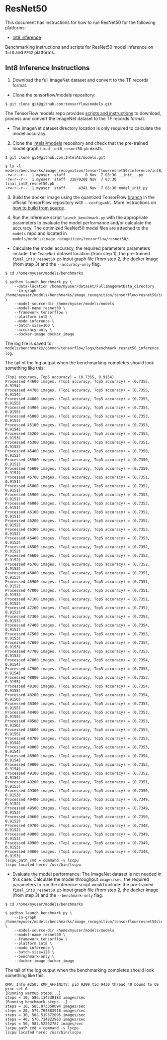# ResNet50

This document has instructions for how to run ResNet50 for the
following platforms:
* [Int8 inference](#int8-inference-instructions)

Benchmarking instructions and scripts for ResNet50 model inference on `Int8` and `FP32`
platforms.

## Int8 Inference Instructions

1. Download the full ImageNet dataset and convert to the TF records format.

* Clone the tensorflow/models repository:
```
$ git clone git@github.com:tensorflow/models.git
``` 
The TensorFlow models repo provides
[scripts and instructions](https://github.com/tensorflow/models/tree/master/research/slim#an-automated-script-for-processing-imagenet-data)
to download, process and convert the ImageNet dataset to the TF records format.

* The ImageNet dataset directory location is only required to calculate the model accuracy.

2. Clone the 
[intelai/models](https://github.com/intelai/models)
repository and check that the pre-trained model graph `final_int8_resnet50.pb` exists.
```
$ git clone git@github.com:IntelAI/models.git

$ ls -l models/benchmarks/image_recognition/tensorflow/resnet50/inference/int8/
-rw-r--r--  1 myuser  staff         0 Nov  7 03:30 __init__.py
-rw-r--r--  1 myuser  staff  31870200 Nov  7 03:30 final_int8_resnet50.pb
-rw-r--r--  1 myuser  staff      4341 Nov  7 03:30 model_init.py
```

3. Build the docker image using the quantized TensorFlow
[branch](https://github.com/tensorflow/tensorflow/pull/21483)
in the official TensorFlow repository with `--config=mkl`. More instructions on
[how to build from source](https://software.intel.com/en-us/articles/intel-optimization-for-tensorflow-installation-guide#inpage-nav-5).

4. Run the inference script `launch_benchmark.py` with the appropriate parameters to evaluate the model performance and/or calculate the accuracy.
The optimized ResNet50 model files are attached to the `models` repo and located in  `models/models/image_recognition/tensorflow/resnet50/`.

* Calculate the model accuracy, the required parameters parameters include: the `ImageNet` dataset location (from step 1),
the pre-trained `final_int8_resnet50.pb` input graph file (from step
2, the docker image (from step 3) and the `--accuracy-only` flag.
```
$ cd /home/myuser/models/benchmarks

$ python launch_benchmark.py \
    --data-location /home/myuser/dataset/FullImageNetData_directory
    --in-graph /home/myuser/models/benchmarks/image_recognition/tensorflow/resnet50/inference/int8/final_int8_resnet50.pb \
    --model-source-dir /home/myuser/models/models
    --model-name resnet50 \
    --framework tensorflow \
    --platform int8 \
    --mode inference \
    --batch-size=100 \
    --accuracy-only \
    --docker-image docker_image
```
The log file is saved to:
`models/benchmarks/common/tensorflow/logs/benchmark_resnet50_inference.log`.

The tail of the log output when the benchmarking completes should look
something like this:
```
(Top1 accuracy, Top5 accuracy) = (0.7355, 0.9154)
Processed 44600 images. (Top1 accuracy, Top5 accuracy) = (0.7355, 0.9154)
Processed 44700 images. (Top1 accuracy, Top5 accuracy) = (0.7355, 0.9154)
Processed 44800 images. (Top1 accuracy, Top5 accuracy) = (0.7355, 0.9155)
Processed 44900 images. (Top1 accuracy, Top5 accuracy) = (0.7354, 0.9155)
Processed 45000 images. (Top1 accuracy, Top5 accuracy) = (0.7353, 0.9153)
Processed 45100 images. (Top1 accuracy, Top5 accuracy) = (0.7353, 0.9154)
Processed 45200 images. (Top1 accuracy, Top5 accuracy) = (0.7353, 0.9153)
Processed 45300 images. (Top1 accuracy, Top5 accuracy) = (0.7351, 0.9153)
Processed 45400 images. (Top1 accuracy, Top5 accuracy) = (0.7350, 0.9152)
Processed 45500 images. (Top1 accuracy, Top5 accuracy) = (0.7350, 0.9151)
Processed 45600 images. (Top1 accuracy, Top5 accuracy) = (0.7350, 0.9151)
Processed 45700 images. (Top1 accuracy, Top5 accuracy) = (0.7351, 0.9151)
Processed 45800 images. (Top1 accuracy, Top5 accuracy) = (0.7352, 0.9151)
Processed 45900 images. (Top1 accuracy, Top5 accuracy) = (0.7353, 0.9151)
Processed 46000 images. (Top1 accuracy, Top5 accuracy) = (0.7353, 0.9151)
Processed 46100 images. (Top1 accuracy, Top5 accuracy) = (0.7352, 0.9151)
Processed 46200 images. (Top1 accuracy, Top5 accuracy) = (0.7352, 0.9152)
Processed 46300 images. (Top1 accuracy, Top5 accuracy) = (0.7353, 0.9152)
Processed 46400 images. (Top1 accuracy, Top5 accuracy) = (0.7353, 0.9152)
Processed 46500 images. (Top1 accuracy, Top5 accuracy) = (0.7352, 0.9152)
Processed 46600 images. (Top1 accuracy, Top5 accuracy) = (0.7352, 0.9152)
Processed 46700 images. (Top1 accuracy, Top5 accuracy) = (0.7352, 0.9153)
Processed 46800 images. (Top1 accuracy, Top5 accuracy) = (0.7351, 0.9153)
Processed 46900 images. (Top1 accuracy, Top5 accuracy) = (0.7351, 0.9152)
Processed 47000 images. (Top1 accuracy, Top5 accuracy) = (0.7351, 0.9153)
Processed 47100 images. (Top1 accuracy, Top5 accuracy) = (0.7351, 0.9152)
Processed 47200 images. (Top1 accuracy, Top5 accuracy) = (0.7352, 0.9152)
Processed 47300 images. (Top1 accuracy, Top5 accuracy) = (0.7353, 0.9153)
Processed 47400 images. (Top1 accuracy, Top5 accuracy) = (0.7354, 0.9153)
Processed 47500 images. (Top1 accuracy, Top5 accuracy) = (0.7353, 0.9153)
Processed 47600 images. (Top1 accuracy, Top5 accuracy) = (0.7354, 0.9153)
Processed 47700 images. (Top1 accuracy, Top5 accuracy) = (0.7353, 0.9153)
Processed 47800 images. (Top1 accuracy, Top5 accuracy) = (0.7354, 0.9154)
Processed 47900 images. (Top1 accuracy, Top5 accuracy) = (0.7353, 0.9154)
Processed 48000 images. (Top1 accuracy, Top5 accuracy) = (0.7353, 0.9155)
Processed 48100 images. (Top1 accuracy, Top5 accuracy) = (0.7354, 0.9155)
Processed 48200 images. (Top1 accuracy, Top5 accuracy) = (0.7354, 0.9156)
Processed 48300 images. (Top1 accuracy, Top5 accuracy) = (0.7353, 0.9155)
Processed 48400 images. (Top1 accuracy, Top5 accuracy) = (0.7353, 0.9155)
Processed 48500 images. (Top1 accuracy, Top5 accuracy) = (0.7353, 0.9156)
Processed 48600 images. (Top1 accuracy, Top5 accuracy) = (0.7353, 0.9155)
Processed 48700 images. (Top1 accuracy, Top5 accuracy) = (0.7353, 0.9154)
Processed 48800 images. (Top1 accuracy, Top5 accuracy) = (0.7353, 0.9154)
Processed 48900 images. (Top1 accuracy, Top5 accuracy) = (0.7354, 0.9154)
Processed 49000 images. (Top1 accuracy, Top5 accuracy) = (0.7352, 0.9154)
Processed 49100 images. (Top1 accuracy, Top5 accuracy) = (0.7352, 0.9154)
Processed 49200 images. (Top1 accuracy, Top5 accuracy) = (0.7351, 0.9153)
Processed 49300 images. (Top1 accuracy, Top5 accuracy) = (0.7350, 0.9153)
Processed 49400 images. (Top1 accuracy, Top5 accuracy) = (0.7349, 0.9152)
Processed 49500 images. (Top1 accuracy, Top5 accuracy) = (0.7349, 0.9153)
Processed 49600 images. (Top1 accuracy, Top5 accuracy) = (0.7350, 0.9152)
Processed 49700 images. (Top1 accuracy, Top5 accuracy) = (0.7348, 0.9152)
Processed 49800 images. (Top1 accuracy, Top5 accuracy) = (0.7349, 0.9153)
Processed 49900 images. (Top1 accuracy, Top5 accuracy) = (0.7349, 0.9153)
Processed 50000 images. (Top1 accuracy, Top5 accuracy) = (0.7348, 0.9153)
lscpu_path_cmd = command -v lscpu
lscpu located here: /usr/bin/lscpu
```

* Evaluate the model performance: The ImageNet dataset is not needed in this case:
Calculate the model throughput `images/sec`, the required parameters to run the inference script would include:
the pre-trained `final_int8_resnet50.pb` input graph file (from step
2, the docker image (from step 3) and the `--benchmark-only` flag.

```
$ cd /home/myuser/models/benchmarks

$ python launch_benchmark.py \
    --in-graph /home/myuser/models/benchmarks/image_recognition/tensorflow/resnet50/inference/int8/final_int8_resnet50.pb \
    --model-source-dir /home/myuser/models/models
    --model-name resnet50 \
    --framework tensorflow \
    --platform int8 \
    --mode inference \
    --batch-size=128 \
    --benchmark-only \
    --docker-image docker_image
```
The tail of the log output when the benchmarking completes should look
something like this:
```
OMP: Info #250: KMP_AFFINITY: pid 9299 tid 9430 thread 40 bound to OS proc set 0
[Running warmup steps...]
steps = 10, 586.134330183 images/sec
[Running benchmark steps...]
steps = 10, 585.073350094 images/sec
steps = 20, 574.704883918 images/sec
steps = 30, 588.519372095 images/sec
steps = 40, 576.734822963 images/sec
steps = 50, 582.52262782 images/sec
lscpu_path_cmd = command -v lscpu
lscpu located here: /usr/bin/lscpu
```